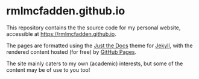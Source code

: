 # rmlmcfadden.github.io

This repository contains the the source code for my personal website,
accessible at <https://rmlmcfadden.github.io>.

The pages are formatted using the
[Just the Docs](https://github.com/pmarsceill/just-the-docs)
theme for [Jekyll](https://jekyllrb.com/),
with the rendered content hosted (for free) by
[GitHub Pages](https://pages.github.com/).

The site mainly caters to my own (academic) interests,
but some of the content may be of use to you too!
